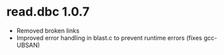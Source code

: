 # read.dbc 1.0.7

* Removed broken links
* Improved error handling in blast.c to prevent runtime errors (fixes gcc-UBSAN)
